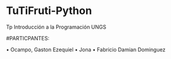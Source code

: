 # TuTiFruti-Python
Tp Introducción a la Programación UNGS 

#PARTICPANTES:

•	Ocampo, Gaston Ezequiel
•	Jona
•	Fabricio Damian Dominguez

